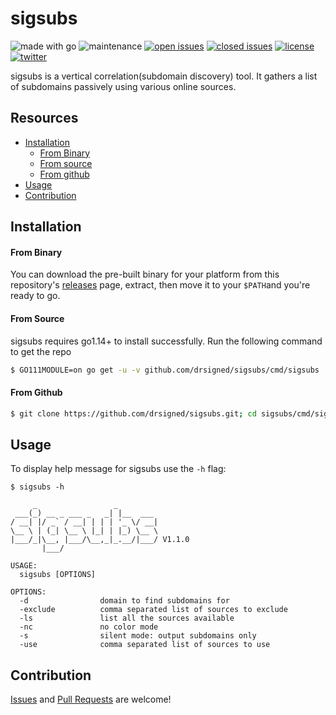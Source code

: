 # sigsubs

![made with go](https://img.shields.io/badge/made%20with-Go-0040ff.svg) ![maintenance](https://img.shields.io/badge/maintained%3F-yes-0040ff.svg) [![open issues](https://img.shields.io/github/issues-raw/drsigned/sigsubs.svg?style=flat&color=0040ff)](https://github.com/drsigned/sigsubs/issues?q=is:issue+is:open) [![closed issues](https://img.shields.io/github/issues-closed-raw/drsigned/sigsubs.svg?style=flat&color=0040ff)](https://github.com/drsigned/sigsubs/issues?q=is:issue+is:closed) [![license](https://img.shields.io/badge/License-MIT-gray.svg?colorB=0040FF)](https://github.com/drsigned/sigsubs/blob/master/LICENSE) [![twitter](https://img.shields.io/badge/twitter-@drsigned-0040ff.svg)](https://twitter.com/drsigned)

sigsubs is a vertical correlation(subdomain discovery) tool. It gathers a list of subdomains passively using various online sources.

## Resources

* [Installation](#installation)
    * [From Binary](#from-binary)
    * [From source](#from-source)
    * [From github](#from-github)
* [Usage](#usage)
* [Contribution](#contribution)

## Installation

#### From Binary

You can download the pre-built binary for your platform from this repository's [releases](https://github.com/drsigned/sigsubs/releases/) page, extract, then move it to your `$PATH`and you're ready to go.

#### From Source

sigsubs requires go1.14+ to install successfully. Run the following command to get the repo

```bash
$ GO111MODULE=on go get -u -v github.com/drsigned/sigsubs/cmd/sigsubs
```

#### From Github

```bash
$ git clone https://github.com/drsigned/sigsubs.git; cd sigsubs/cmd/sigsubs/; go build; mv sigsubs /usr/local/bin/; sigsubs -h
```

## Usage

To display help message for sigsubs use the `-h` flag:

```
$ sigsubs -h

     _                 _         
 ___(_) __ _ ___ _   _| |__  ___ 
/ __| |/ _` / __| | | | '_ \/ __|
\__ \ | (_| \__ \ |_| | |_) \__ \
|___/_|\__, |___/\__,_|_.__/|___/ V1.1.0
       |___/

USAGE:
  sigsubs [OPTIONS]

OPTIONS:
  -d                domain to find subdomains for
  -exclude          comma separated list of sources to exclude
  -ls               list all the sources available
  -nc               no color mode
  -s                silent mode: output subdomains only
  -use              comma separated list of sources to use
```

## Contribution

[Issues](https://github.com/drsigned/sigsubs/issues) and [Pull Requests](https://github.com/drsigned/sigsubs/pulls) are welcome! 